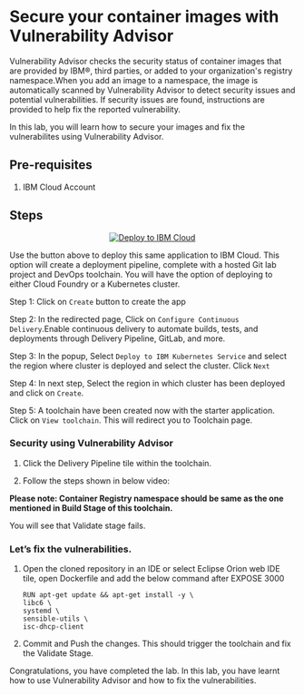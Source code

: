# Secure your container images with Vulnerability Advisor

Vulnerability Advisor checks the security status of container images that are provided by IBM®, third parties, or added to your organization's registry namespace.When you add an image to a namespace, the image is automatically scanned by Vulnerability Advisor to detect security issues and potential vulnerabilities. If security issues are found, instructions are provided to help fix the reported vulnerability.

In this lab, you will learn how to secure your images and fix the vulnerabilites using Vulnerability Advisor.

## Pre-requisites

1. IBM Cloud Account

## Steps

<p align="center">
    <a href="https://cloud.ibm.com/developer/appservice/create-app?starterKit=ab2263e9-c787-32e6-a9d7-298c20557bbb">
    <img src="https://cloud.ibm.com/devops/setup/deploy/button_x2.png" alt="Deploy to IBM Cloud">
    </a>
</p>

Use the button above to deploy this same application to IBM Cloud. This option will create a deployment pipeline, complete with a hosted Git lab project and DevOps toolchain. You will have the option of deploying to either Cloud Foundry or a Kubernetes cluster.

Step 1: Click on `Create` button to create the app

Step 2: In the redirected page, Click on `Configure Continuous Delivery`.Enable continuous delivery to automate builds, tests, and deployments through Delivery Pipeline, GitLab, and more.

Step 3: In the popup, Select `Deploy to IBM Kubernetes Service` and select the region where cluster is deployed and select the cluster. Click `Next`

Step 4: In next step, Select the region in which cluster has been deployed and click on `Create`.

Step 5: A toolchain have been created now with the starter application. Click on `View toolchain`. This will redirect you to Toolchain page.

### Security using Vulnerability Advisor

1. Click the Delivery Pipeline tile within the toolchain.

2.  Follow the steps shown in below video:



**Please note: Container Registry namespace should be same as the one mentioned in Build Stage of this toolchain.**

You will see that Validate stage fails.

### Let’s fix the vulnerabilities.

1. Open the cloned repository in an IDE or select Eclipse Orion web IDE tile, open Dockerfile and add the below command after EXPOSE 3000
    
    ```
    RUN apt-get update && apt-get install -y \
    libc6 \
    systemd \
    sensible-utils \
    isc-dhcp-client
    ```

2. Commit and Push the changes. This should trigger the toolchain and fix the Validate Stage.

Congratulations, you have completed the lab. In this lab, you have learnt how to use Vulnerability Advisor and how to fix the vulnerabilities.
